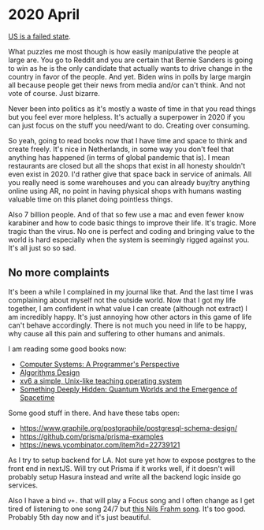 # 2020 April

[US is a failed state](https://www.reddit.com/r/politics/comments/fumh2n/megathread_president_donald_trump_fires/?sort=top).

What puzzles me most though is how easily manipulative the people at large are. You go to Reddit and you are certain that Bernie Sanders is going to win as he is the only candidate that actually wants to drive change in the country in favor of the people. And yet. Biden wins in polls by large margin all because people get their news from media and/or can't think. And not vote of course. Just bizarre.

Never been into politics as it's mostly a waste of time in that you read things but you feel ever more helpless. It's actually a superpower in 2020 if you can just focus on the stuff you need/want to do. Creating over consuming.

So yeah, going to read books now that I have time and space to think and create freely. It's nice in Netherlands, in some way you don't feel that anything has happened (in terms of global pandemic that is). I mean restaurants are closed but all the shops that exist in all honesty shouldn't even exist in 2020. I'd rather give that space back in service of animals. All you really need is some warehouses and you can already buy/try anything online using AR, no point in having physical shops with humans wasting valuable time on this planet doing pointless things.

Also 7 billion people. And of that so few use a mac and even fewer know karabiner and how to code basic things to improve their life. It's tragic. More tragic than the virus. No one is perfect and coding and bringing value to the world is hard especially when the system is seemingly rigged against you. It's all just so so sad.

## No more complaints

It's been a while I complained in my journal like that. And the last time I was complaining about myself not the outside world. Now that I got my life together, I am confident in what value I can create (although not extract) I am incredibly happy. It's just annoying how other actors in this game of life can't behave accordingly. There is not much you need in life to be happy, why cause all this pain and suffering to other humans and animals.

I am reading some good books now:

- [Computer Systems: A Programmer's Perspective](https://www.goodreads.com/book/show/829182.Computer_Systems)
- [Algorithms Design](https://www.goodreads.com/book/show/145055.Algorithm_Design)
- [xv6 a simple, Unix-like teaching operating system](https://www.goodreads.com/book/show/28241422-xv6-a-simple-unix-like-teaching-operating-system)
- [Something Deeply Hidden: Quantum Worlds and the Emergence of Spacetime](https://www.goodreads.com/book/show/44065062-something-deeply-hidden)

Some good stuff in there. And have these tabs open:

- https://www.graphile.org/postgraphile/postgresql-schema-design/
- https://github.com/prisma/prisma-examples
- https://news.ycombinator.com/item?id=22739121

As I try to setup backend for LA. Not sure yet how to expose postgres to the front end in nextJS. Will try out Prisma if it works well, if it doesn't will probably setup Hasura instead and write all the backend logic inside go services.

Also I have a bind `v+.` that will play a Focus song and I often change as I get tired of listening to one song 24/7 but [this Nils Frahm song](https://open.spotify.com/track/1LjaunC39SgsMZEln8EpDj?si=GlXYSpsATuedi5NLvnK3gw). It's too good. Probably 5th day now and it's just beautiful.
